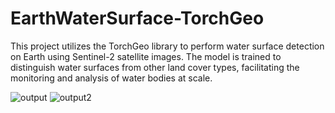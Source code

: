 # EarthWaterSurface-TorchGeo
This project utilizes the TorchGeo library to perform water surface detection on Earth using Sentinel-2 satellite images. The model is trained to distinguish water surfaces from other land cover types, facilitating the monitoring and analysis of water bodies at scale.

![output](https://github.com/user-attachments/assets/77a9c689-2813-4620-b679-5a65d9520717)
![output2](https://github.com/user-attachments/assets/c39bd78a-af1f-4f5d-a502-b9b6edfd0754)
